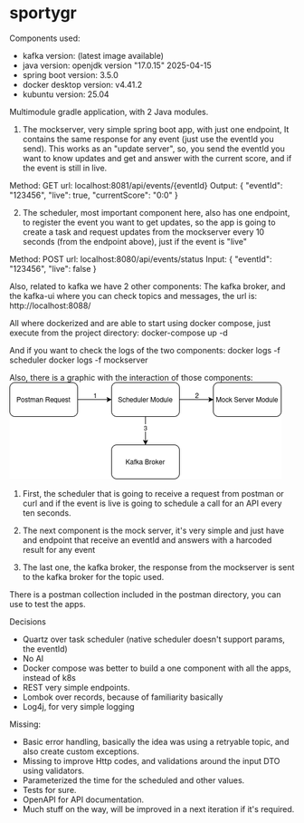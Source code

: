 # sportygr

Components used:
- kafka version: (latest image available)
- java version: openjdk version "17.0.15" 2025-04-15
- spring boot version: 3.5.0
- docker desktop version: v4.41.2
- kubuntu version: 25.04

Multimodule gradle application, with 2 Java modules.

1. The mockserver, very simple spring boot app, with just one endpoint,
It contains the same response for any event (just use the eventId you send).
This works as an "update server", so, you send the eventId you want to know updates
and get and answer with the current score, and if the event is still in live.

Method: GET
url: localhost:8081/api/events/{eventId}
Output: 
   {
   "eventId": "123456",
   "live": true,
   "currentScore": "0:0"
   }


2. The scheduler, most important component here, also has one endpoint, to register
the event you want to get updates, so the app is going to create a task and request updates
from the mockserver every 10 seconds (from the endpoint above), just if the event is "live"

Method: POST
url: localhost:8080/api/events/status
Input:
{
"eventId": "123456",
"live": false
}

Also, related to kafka we have 2 other components:
The kafka broker, and the kafka-ui where you can check topics and messages, the url is:
http://localhost:8088/

All where dockerized and are able to start using docker compose, just execute from the project directory:
docker-compose up -d

And if you want to check the logs of the two components:
docker logs -f scheduler
docker logs -f mockserver

Also, there is a graphic with the interaction of those components: 
![img.png](img.png)

1. First, the scheduler that is going to receive a request from postman or curl and if the event is live
is going to schedule a call for an API every ten seconds.

2. The next component is the mock server, it's very simple and just have and endpoint that receive an eventId
and answers with a harcoded result for any event

3. The last one, the kafka broker, the response from the mockserver is sent to the kafka broker for the topic used.

There is a postman collection included in the postman directory, you can use to test the apps.

Decisions
- Quartz over task scheduler (native scheduler doesn't support params, the eventId)
- No AI
- Docker compose was better to build a one component with all the apps, instead of k8s
- REST very simple endpoints.
- Lombok over records, because of familiarity basically
- Log4j, for very simple logging

Missing:
- Basic error handling, basically the idea was using a retryable topic, and also create custom exceptions.
- Missing to improve Http codes, and validations around the input DTO using validators.
- Parameterized the time for the scheduled and other values.
- Tests for sure.
- OpenAPI for API documentation.
- Much stuff on the way, will be improved in a next iteration if it's required.